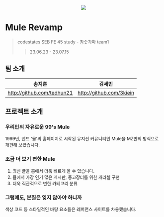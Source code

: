 <p align="center">
  <img src="https://github.com/3kiein/mule-revamp-front/assets/129928230/83f1e9a5-9ceb-4c75-a580-a4f3d9ed8b47" />
</p>

# Mule Revamp

> codestates SEB FE 45 study - 참숯가마 team1
>> 23.06.23 - 23.07.15

## 팀 소개
| 송지훈 | 김세민 |
| --- | --- |
| http://github.com/tedhun21 | http://github.com/3kiein |

## 프로젝트 소개

### 우리만의 자유로운 99's Mule

1999년, 밴드 '뮬'의 홈페이지로 시작된 뮤지션 커뮤니티인 Mule을 MZ만의 방식으로 개편해 보았습니다.

### 조금 더 보기 편한 Mule

1. 최신 글을 홈에서 더욱 빠르게 볼 수 있습니다.
2. 뮬에서 가장 인기 많은 게시판, 중고장터를 위한 캐러셀 구현
3. 더욱 직관적으로 변한 카테고리 분류

### 그럼에도, 본질은 잊지 않아야 하니까

색상 코드 등 스타일적인 바탕 요소들은 레퍼런스 사이트를 차용했습니다.
